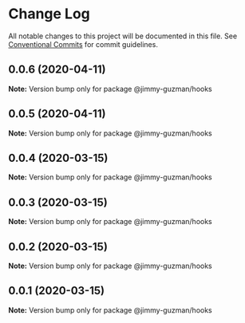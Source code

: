 # Change Log

All notable changes to this project will be documented in this file.
See [Conventional Commits](https://conventionalcommits.org) for commit guidelines.

## 0.0.6 (2020-04-11)

**Note:** Version bump only for package @jimmy-guzman/hooks





## 0.0.5 (2020-04-11)

**Note:** Version bump only for package @jimmy-guzman/hooks

## 0.0.4 (2020-03-15)

**Note:** Version bump only for package @jimmy-guzman/hooks

## 0.0.3 (2020-03-15)

**Note:** Version bump only for package @jimmy-guzman/hooks

## 0.0.2 (2020-03-15)

**Note:** Version bump only for package @jimmy-guzman/hooks

## 0.0.1 (2020-03-15)

**Note:** Version bump only for package @jimmy-guzman/hooks
